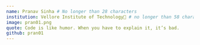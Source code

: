 ```yaml
---
name: Pranav Sinha # No longer than 28 characters
institution: Vellore Institute of Technology🚩 # no longer than 58 characters
image: pran01.png
quote: Code is like humor. When you have to explain it, it’s bad.
github: pran01
---
```

